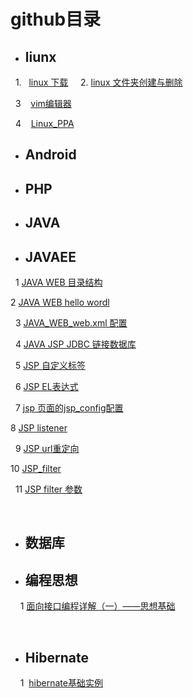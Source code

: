 # github目录
           
-    ##  liunx    

   1.   [linux 下载](https://github.com/zengxuangithub/linuxWget.git)
    
   2.   [linux 文件夹创建与删除](https://github.com/zengxuangithub/linux_command_rm.git)
   
   3    [vim编辑器](https://github.com/zengxuangithub/linux_command_vim.git)
   
   4    [Linux_PPA](https://github.com/zengxuangithub/linux_Ubuntu_ppa.git)
   
- ##  Android
- ## PHP
- ## JAVA

- ## JAVAEE
   1 [JAVA WEB 目录结构](https://github.com/zengxuangithub/javaEE_directory.git)
   
   2 [JAVA WEB hello wordl](https://github.com/zengxuangithub/java_web_hello_world.git)
   
   3 [JAVA_WEB_web.xml 配置](https://github.com/zengxuangithub/web_xml_config.git)
   
   4 [JAVA JSP JDBC 链接数据库](https://github.com/zengxuangithub/jsp_jdbc.git)
   
   5 [JSP 自定义标签](https://github.com/zengxuangithub/jsp_tag.git)
   
   6 [JSP EL表达式](https://github.com/zengxuangithub/jsp_EL.git)
   
   7 [jsp 页面的jsp_config配置](https://github.com/zengxuangithub/jsp_config.git)
   
   8 [JSP listener](https://github.com/zengxuangithub/jsp_listener.git)
   
   9 [JSP url重定向](https://github.com/zengxuangithub/url_rewrite.git)
   
   10 [JSP_filter](https://github.com/zengxuangithub/jsp_filter.git)
   
   11 [JSP filter 参数](https://github.com/zengxuangithub/jsp_filter_parameter.git)
   
   
   
   
- ## 数据库

- ## 编程思想
     1  [面向接口编程详解（一）——思想基础](https://github.com/zengxuangithub/ThinkInProgram.git)
     
     
- ##  Hibernate


     1  [hibernate基础实例](https://github.com/zengxuangithub/hibernate_base.git)
